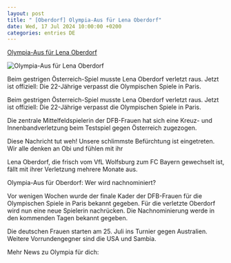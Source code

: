 ```yaml
---
layout: post
title: " [Oberdorf] Olympia-Aus für Lena Oberdorf"
date: Wed, 17 Jul 2024 10:00:00 +0200
categories: entries DE
---
```

[Olympia-Aus für Lena Oberdorf](https://www.dasding.de/newszone/lena-oberdorf-verpasst-olympia-in-paris-deutschland-frauen-100.html)

![Olympia-Aus für Lena Oberdorf](https://www.dasding.de/newszone/1721241483211%2Clena-oberdorf-verletzt-100~_v-16x9@2dL_-6c42aff4e68b43c7868c3240d3ebfa29867457da.jpg)

Beim gestrigen Österreich-Spiel musste Lena Oberdorf verletzt raus. Jetzt ist offiziell: Die 22-Jährige verpasst die Olympischen Spiele in Paris.

Beim gestrigen Österreich-Spiel musste Lena Oberdorf verletzt raus. Jetzt ist offiziell: Die 22-Jährige verpasst die Olympischen Spiele in Paris.

Die zentrale Mittelfeldspielerin der DFB-Frauen hat sich eine Kreuz- und Innenbandverletzung beim Testspiel gegen Österreich zugezogen.

Diese Nachricht tut weh! Unsere schlimmste Befürchtung ist eingetreten. Wir alle denken an Obi und fühlen mit ihr

Lena Oberdorf, die frisch vom VfL Wolfsburg zum FC Bayern gewechselt ist, fällt mit ihrer Verletzung mehrere Monate aus.

Olympia-Aus für Oberdorf: Wer wird nachnominiert?

Vor wenigen Wochen wurde der finale Kader der DFB-Frauen für die Olympischen Spiele in Paris bekannt gegeben. Für die verletzte Oberdorf wird nun eine neue Spielerin nachrücken. Die Nachnominierung werde in den kommenden Tagen bekannt gegeben.

Die deutschen Frauen starten am 25. Juli ins Turnier gegen Australien. Weitere Vorrundengegner sind die USA und Sambia.

Mehr News zu Olympia für dich:

